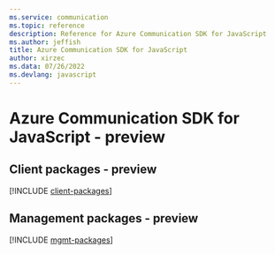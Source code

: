 ```yaml
---
ms.service: communication
ms.topic: reference
description: Reference for Azure Communication SDK for JavaScript
ms.author: jeffish
title: Azure Communication SDK for JavaScript
author: xirzec
ms.data: 07/26/2022
ms.devlang: javascript
---
```

# Azure Communication SDK for JavaScript - preview

## Client packages - preview
[!INCLUDE [client-packages](communication-client-index.md)]
## Management packages - preview
[!INCLUDE [mgmt-packages](communication-mgmt-index.md)]